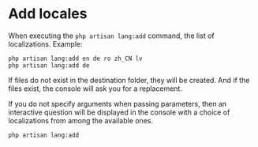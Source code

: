 # Add locales

When executing the `php artisan lang:add` command, the list of localizations. Example:

```bash:no-line-numbers
php artisan lang:add en de ro zh_CN lv
php artisan lang:add de
```

If files do not exist in the destination folder, they will be created. And if the files exist, the console will ask you for a replacement.

If you do not specify arguments when passing parameters, then an interactive question will be displayed in the console with a choice of localizations from among the available ones.

```bash:no-line-numbers
php artisan lang:add
```
